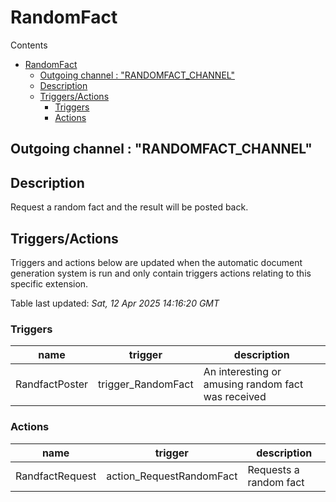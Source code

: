 <!-- this file will be auto updated for triggers and actions when the apidocs automatic
document builder is run.
To have the triggers and actions inserted do not remove the tags 'ReplaceTAGFor...' below
To run go to 'StreamRoller\docs\apidocs' and run 'node readmebuilder.mjs'
The script will parse files in the extensions directory looking for "triggersandactions ="
if found it will attempt to load hte file and use the exported 'triggersandactions' variable
to create the tables shown in the parsed README.md files
This was the only way I could find to autoupdate the triggers and actions lists
 -->
# RandomFact
Contents
- [RandomFact](#randomfact)
  - [Outgoing channel : "RANDOMFACT\_CHANNEL"](#outgoing-channel--randomfact_channel)
  - [Description](#description)
  - [Triggers/Actions](#triggersactions)
    - [Triggers](#triggers)
    - [Actions](#actions)
## Outgoing channel : "RANDOMFACT_CHANNEL"
## Description
Request a random fact and the result will be posted back.
## Triggers/Actions


Triggers and actions below are updated when the automatic document generation system is run and only contain triggers actions relating to this specific extension.

Table last updated: *Sat, 12 Apr 2025 14:16:20 GMT*

### Triggers

| name | trigger | description |
| --- | --- | --- |
| RandfactPoster | trigger_RandomFact | An interesting or amusing random fact was received |

### Actions

| name | trigger | description |
| --- | --- | --- |
| RandfactRequest | action_RequestRandomFact | Requests a random fact |
